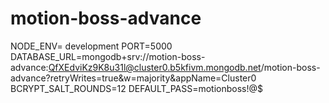 # motion-boss-advance
NODE_ENV= development
PORT=5000
DATABASE_URL=mongodb+srv://motion-boss-advance:QfXEdviKz9K8u31l@cluster0.b5kfivm.mongodb.net/motion-boss-advance?retryWrites=true&w=majority&appName=Cluster0
BCRYPT_SALT_ROUNDS=12
DEFAULT_PASS=motionboss!@$